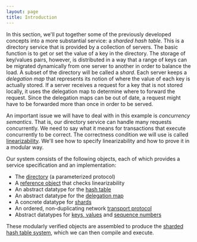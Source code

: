 ```yaml
---
layout: page
title: Introduction
---
```


In this section, we'll put together some of the previously developed
concepts into a more substantial service: a *sharded hash table*. This
is a directory service that is provided by a collection of
servers. The basic function is to get or set the value of a key in the
directory. The storage of key/values pairs, however, is distributed in
a way that a range of keys can be migrated dynamically from one server
to another in order to balance the load. A subset of the directory
will be called a *shard*.  Each server keeps a *delegation map* that
represents its notion of where the value of each key is actually
stored. If a server receives a request for a key that is not stored
locally, it uses the delegation map to determine where to forward the
request. Since the delegation maps can be out of date, a request might
have to be forwarded more than once in order to be served.

An important issue we will have to deal with in this example is
*concurrency semantics*. That is, our directory service can handle
many requests concurrently. We need to say what it means for
transactions that execute concurrently to be correct. The correctness
condition we will use is called
[linearizability](https://en.wikipedia.org/wiki/Linearizability).
We'll see how to specify linearizability and how to prove it in a
modular way.

Our system consists of the following objects, each of which provides a
service specification and an implementation:

- The [directory](proto.html) (a parameterized protocol)
- A [reference object](reference.html) that checks linearizability
- An abstract datatype for the [hash table](table.html)
- An abstract datatype for the [delegation map](delmap.html)
- A concrete datatype for [shards](shard.html)
- An ordered, non-duplicating network [transport protocol](trans.html)
- Abstract datatypes for [keys, values](key.html) and [sequence numbers](seqnum.html)

These modularly verified objects are assembled to produce the [sharded
hash table system](sht.html), which we can then compile and execute.






